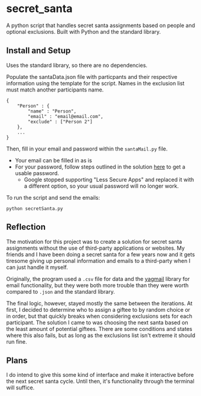 # secret_santa

A python script that handles secret santa assignments based on people and optional exclusions. Built with Python and the standard library.

## Install and Setup
Uses the standard library, so there are no dependencies.

Populate the santaData.json file with particpants and their respective information using the template for the script. Names in the exclusion list must match another participants name. 
```
{
    "Person" : {
        "name" : "Person",
        "email" : "email@email.com",
        "exclude" : ["Person 2"]
    },
    ...
}
```

Then, fill in your email and password within the `santaMail.py` file.
- Your email can be filled in as is
- For your password, follow steps outlined in the solution [here](https://stackoverflow.com/questions/72577189/gmail-smtp-server-stopped-working-as-it-no-longer-support-less-secure-apps) to get a usable password. 
    - Google stopped supporting "Less Secure Apps" and replaced it with a different option, so your usual password will no longer work.

To run the script and send the emails:

`python secretSanta.py`

## Reflection
The motivation for this project was to create a solution for secret santa assignments without the use of third-party applications or websites. My friends and I have been doing a secret santa for a few years now and it gets tiresome giving up personal information and emails to a third-party when I can just handle it myself.

Originally, the program used a `.csv` file for data and the [yagmail](https://pypi.org/project/yagmail/) library for email functionality, but they were both more trouble than they were worth compared to `.json` and the standard library. 

The final logic, however, stayed mostly the same between the iterations. At first, I decided to determine who to assign a giftee to by random choice or in order, but that quickly breaks when considering exclusions sets for each participant. The solution I came to was choosing the next santa based on the least amount of potential giftees. There are some conditions and states where this also fails, but as long as the exclusions list isn't extreme it should run fine.

## Plans
I do intend to give this some kind of interface and make it interactive before the next secret santa cycle. Until then, it's functionality through the terminal will suffice.